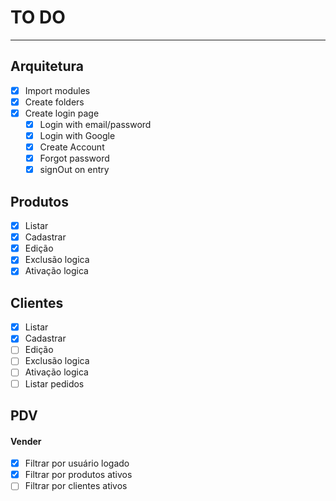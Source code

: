 # TO DO

---

## Arquitetura

- [x] Import modules
- [x] Create folders
- [x] Create login page
  - [x] Login with email/password
  - [x] Login with Google
  - [x] Create Account
  - [x] Forgot password
  - [x] signOut on entry
  
## Produtos

- [x] Listar
- [x] Cadastrar
- [x] Edição
- [x] Exclusão logica
- [x] Ativação logica

## Clientes

- [x] Listar
- [x] Cadastrar
- [ ] Edição
- [ ] Exclusão logica
- [ ] Ativação logica
- [ ] Listar pedidos

## PDV

#### Vender

- [x] Filtrar por usuário logado
- [x] Filtrar por produtos ativos
- [ ] Filtrar por clientes ativos